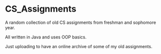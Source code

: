 # CS_Assignments
A random collection of old CS assignments from freshman and sophomore year.

All written in Java and uses OOP basics.

Just uploading to have an online archive of some of my old assignments.
